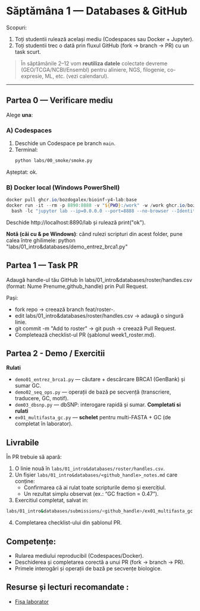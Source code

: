 # Săptămâna 1 — Databases & GitHub 

Scopuri:
1) Toți studentii rulează același mediu (Codespaces sau Docker + Jupyter).
2) Toți studentii trec o dată prin fluxul GitHub (fork → branch → PR) cu un task scurt.

> În săptămânile 2–12 vom **reutiliza datele** colectate devreme (GEO/TCGA/NCBI/Ensembl) pentru aliniere, NGS, filogenie, co-expresie, ML, etc. (vezi calendarul). 

---

## Partea 0 — Verificare mediu 

Alege **una**:

### A) Codespaces
1. Deschide un Codespace pe branch `main`.
2. Terminal:
   ```bash
   python labs/00_smoke/smoke.py
   ```
Așteptat: ok.
### B) Docker local (Windows PowerShell)
```powershell
docker pull ghcr.io/bozdogalex/bioinf-y4-lab:base
docker run -it --rm -p 8890:8888 -v "${PWD}:/work" -w /work ghcr.io/bozdogalex/bioinf-y4-lab:base `
  bash -lc "jupyter lab --ip=0.0.0.0 --port=8888 --no-browser --IdentityProvider.token='' --allow-root"
```
Deschide http://localhost:8890/lab și rulează print("ok").

**Notă (căi cu & pe Windows)**: când rulezi scripturi din acest folder, pune calea între ghilimele:
python "labs/01_intro&databases/demo_entrez_brca1.py"

## Partea 1 — Task PR 
Adaugă handle-ul tău GitHub în labs/01_intro&databases/roster/handles.csv (format: Nume Prenume,github_handle) prin Pull Request.

Pași:

- fork repo → creează branch feat/roster-<handle>.
- edit labs/01_intro&databases/roster/handles.csv → adaugă o singură linie.
- git commit -m "Add <handle> to roster" → git push → creează Pull Request.
- Completează checklist-ul PR (șablonul week1_roster.md).

## Partea 2 - Demo / Exercitii
**Rulati**
- `demo01_entrez_brca1.py` — căutare + descărcare BRCA1 (GenBank) și sumar GC.
- `demo02_seq_ops.py` — operații de bază pe secvență (transcriere, traducere, GC, motif).
- `dem03_dbsnp.py` — dbSNP: interogare rapidă și sumar.
**Completati si rulati**
- `ex01_multifasta_gc.py` — **schelet** pentru multi-FASTA + GC (de completat în laborator).

## Livrabile
În PR trebuie să apară:

1. O linie nouă în `labs/01_intro&databases/roster/handles.csv`.
2. Un fișier `labs/01_intro&databases/<github_handle>_notes.md` care conține:
   - Confirmarea că ai rulat toate scripturile demo și exercițiul.
   - Un rezultat simplu observat (ex.: “GC fraction = 0.47”).
3. Exercitiul completat, salvat in:
```bash
labs/01_intro&databases/submissions/<github_handle>/ex01_multifasta_gc.py
```
4. Completarea checklist-ului din șablonul PR.

## **Competențe:** 
- Rularea mediului reproducibil (Codespaces/Docker).
- Deschiderea și completarea corectă a unui PR (fork → branch → PR).
- Primele interogări și operații de bază pe secvențe biologice.

## Resurse și lecturi recomandate : 
- [Fișa laborator](../../docs/lab_onepagers/01_intro&databases.md)  


